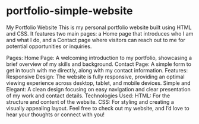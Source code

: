 # portfolio-simple-website
My Portfolio Website
This is my personal portfolio website built using HTML and CSS. It features two main pages: a Home page that introduces who I am and what I do, and a Contact page where visitors can reach out to me for potential opportunities or inquiries.

Pages:
Home Page: A welcoming introduction to my portfolio, showcasing a brief overview of my skills and background.
Contact Page: A simple form to get in touch with me directly, along with my contact information.
Features:
Responsive Design: The website is fully responsive, providing an optimal viewing experience across desktop, tablet, and mobile devices.
Simple and Elegant: A clean design focusing on easy navigation and clear presentation of my work and contact details.
Technologies Used:
HTML: For the structure and content of the website.
CSS: For styling and creating a visually appealing layout.
Feel free to check out my website, and I’d love to hear your thoughts or connect with you!

